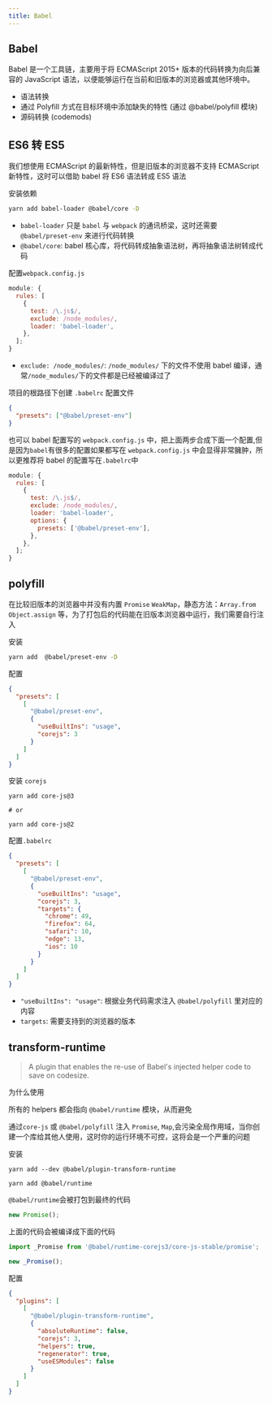 ```yaml
---
title: Babel
---
```


## Babel

Babel 是一个工具链，主要用于将 ECMAScript 2015+ 版本的代码转换为向后兼容的 JavaScript 语法，以便能够运行在当前和旧版本的浏览器或其他环境中。

- 语法转换
- 通过 Polyfill 方式在目标环境中添加缺失的特性 (通过 @babel/polyfill 模块)
- 源码转换 (codemods)

## ES6 转 ES5

我们想使用 ECMAScript 的最新特性，但是旧版本的浏览器不支持 ECMAScript 新特性，这时可以借助 babel 将 ES6 语法转成 ES5 语法

安装依赖

```bash
yarn add babel-loader @babel/core -D
```

- `babel-loader` 只是 `babel` 与 `webpack` 的通讯桥梁，这时还需要 `@babel/preset-env` 来进行代码转换
- `@babel/core`: babel 核心库，将代码转成抽象语法树，再将抽象语法树转成代码

配置`webpack.config.js`

```js
module: {
  rules: [
    {
      test: /\.js$/,
      exclude: /node_modules/,
      loader: 'babel-loader',
    },
  ];
}
```

- `exclude: /node_modules/`: `/node_modules/` 下的文件不使用 babel 编译，通常`/node_modules/`下的文件都是已经被编译过了

项目的根路径下创建 `.babelrc` 配置文件

```json
{
  "presets": ["@babel/preset-env"]
}
```

也可以 babel 配置写的 `webpack.config.js` 中，把上面两步合成下面一个配置,但是因为`babel`有很多的配置如果都写在 `webpack.config.js` 中会显得非常臃肿，所以更推荐将 babel 的配置写在`.babelrc`中

```js
module: {
  rules: [
    {
      test: /\.js$/,
      exclude: /node_modules/,
      loader: 'babel-loader',
      options: {
        presets: ['@babel/preset-env'],
      },
    },
  ];
}
```

## polyfill

在比较旧版本的浏览器中并没有内置 `Promise` `WeakMap`，静态方法：`Array.from` `Object.assign` 等，为了打包后的代码能在旧版本浏览器中运行，我们需要自行注入

安装

```bash
yarn add  @babel/preset-env -D
```

配置

```json
{
  "presets": [
    [
      "@babel/preset-env",
      {
        "useBuiltIns": "usage",
        "corejs": 3
      }
    ]
  ]
}
```

安装 `corejs`

```shell
yarn add core-js@3

# or

yarn add core-js@2
```

配置`.babelrc`

```json
{
  "presets": [
    [
      "@babel/preset-env",
      {
        "useBuiltIns": "usage",
        "corejs": 3,
        "targets": {
          "chrome": 49,
          "firefox": 64,
          "safari": 10,
          "edge": 13,
          "ios": 10
        }
      }
    ]
  ]
}
```

- `"useBuiltIns": "usage"`: 根据业务代码需求注入 `@babel/polyfill` 里对应的内容
- `targets`: 需要支持到的浏览器的版本

## transform-runtime

> A plugin that enables the re-use of Babel's injected helper code to save on codesize.

为什么使用

所有的 helpers 都会指向 `@babel/runtime` 模块，从而避免

通过`core-js` 或 `@babel/polyfill` 注入 `Promise`, `Map`,会污染全局作用域，当你创建一个库给其他人使用，这时你的运行环境不可控，这将会是一个严重的问题

安装

```shell
yarn add --dev @babel/plugin-transform-runtime

yarn add @babel/runtime
```

`@babel/runtime`会被打包到最终的代码

```js
new Promise();
```

上面的代码会被编译成下面的代码

```js
import _Promise from '@babel/runtime-corejs3/core-js-stable/promise';

new _Promise();
```

配置

```json
{
  "plugins": [
    [
      "@babel/plugin-transform-runtime",
      {
        "absoluteRuntime": false,
        "corejs": 3,
        "helpers": true,
        "regenerator": true,
        "useESModules": false
      }
    ]
  ]
}
```
